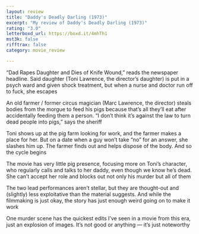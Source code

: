 ```yaml
---
layout: review
title: "Daddy's Deadly Darling (1973)"
excerpt: "My review of Daddy's Deadly Darling (1973)"
rating: "3.0"
letterboxd_url: https://boxd.it/4mhTh1
mst3k: false
rifftrax: false
category: movie_review

---
```


“Dad Rapes Daughter and Dies of Knife Wound,” reads the newspaper headline. Said daughter (Toni Lawrence, the director’s daughter) is put in a psych ward and given shock treatment, but when a nurse and doctor run off to fuck, she escapes 

An old farmer / former circus magician (Marc Lawrence, the director) steals bodies from the morgue to feed his pigs because that’s all they’ll eat after accidentally feeding them a person. “I don’t think it’s against the law to turn dead people into pigs,” says the sheriff

Toni shows up at the pig farm looking for work, and the farmer makes a place for her. But on a date when a guy won’t take “no” for an answer, she slashes him up. The farmer finds out and helps dispose of the body. And so the cycle begins

The movie has very little pig presence, focusing more on Toni’s character, who regularly calls and talks to her daddy, even though we know he’s dead. She can’t accept her role and blocks out not only his murder but all of them

The two lead performances aren’t stellar, but they are thought-out and (slightly) less exploitative than the material suggests. And while the filmmaking is just okay, the story has just enough weird going on to make it work

One murder scene has the quickest edits I’ve seen in a movie from this era, just an explosion of images. It’s not good or anything — it’s just noteworthy